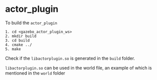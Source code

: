 # actor_plugin


To build the `actor_plugin` 

```
1. cd <gazebo_actor_plugin_ws>
2. mkdir build
3. cd build
4. cmake ../
5. make
```

Check if the `libactorplugin.so` is generated in the `build` folder.

`libactorplugin.so` can be used in the world file, an example of which is mentioned in the `world` folder
